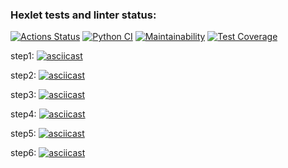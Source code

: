 ### Hexlet tests and linter status:
[![Actions Status](https://github.com/devdenh/python-project-lvl3/workflows/hexlet-check/badge.svg)](https://github.com/devdenh/python-project-lvl3/actions)
[![Python CI](https://github.com/devdenh/page-loader/actions/workflows/pyci.yml/badge.svg)](https://github.com/devdenh/page-loader/actions/workflows/pyci.yml)
[![Maintainability](https://api.codeclimate.com/v1/badges/851e86cfaf24fdf365d1/maintainability)](https://codeclimate.com/github/devdenh/python-project-lvl3/maintainability)
[![Test Coverage](https://api.codeclimate.com/v1/badges/851e86cfaf24fdf365d1/test_coverage)](https://codeclimate.com/github/devdenh/python-project-lvl3/test_coverage)


step1:
[![asciicast](https://asciinema.org/a/oUMkk76AbDZAymkAII7jsyf8n.svg)](https://asciinema.org/a/oUMkk76AbDZAymkAII7jsyf8n)


step2:
[![asciicast](https://asciinema.org/a/wKqLMU3tTkiLNSYzPWGjEA0rS.svg)](https://asciinema.org/a/wKqLMU3tTkiLNSYzPWGjEA0rS)


step3:
[![asciicast](https://asciinema.org/a/MynE3ckZJb9e4yFKW6AErJbhU.svg)](https://asciinema.org/a/MynE3ckZJb9e4yFKW6AErJbhU)


step4:
[![asciicast](https://asciinema.org/a/5dLStgylBuP8oKNLJQ3yJXsgb.svg)](https://asciinema.org/a/5dLStgylBuP8oKNLJQ3yJXsgb)


step5:
[![asciicast](https://asciinema.org/a/bQ8kLLwgYuFP3ZD4jWu5M7ddx.svg)](https://asciinema.org/a/bQ8kLLwgYuFP3ZD4jWu5M7ddx)


step6:
[![asciicast](https://asciinema.org/a/USKS3XZuCvoDpFMbFAiJwWZti.svg)](https://asciinema.org/a/USKS3XZuCvoDpFMbFAiJwWZti)
